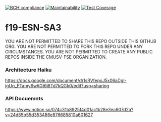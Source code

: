 [![BCH compliance](https://bettercodehub.com/edge/badge/cmusv-fse/f19-ESN-SA3?branch=master&token=f2b863007cdbb0d1669f3a323f7725f5bdbfab54)](https://bettercodehub.com/)
[![Maintainability](https://api.codeclimate.com/v1/badges/de8366755b378521a2a6/maintainability)](https://codeclimate.com/repos/5d9be3f21c08fb014e00589c/maintainability)
[![Test Coverage](https://api.codeclimate.com/v1/badges/de8366755b378521a2a6/test_coverage)](https://codeclimate.com/repos/5d9be3f21c08fb014e00589c/test_coverage)

# f19-ESN-SA3

YOU ARE NOT PERMITTED TO SHARE THIS REPO OUTSIDE THIS GITHUB ORG. YOU ARE NOT PERMITTED TO FORK THIS REPO UNDER ANY CIRCUMSTANCES. YOU ARE NOT PERMITTED TO CREATE ANY PUBLIC REPOS INSIDE THE CMUSV-FSE ORGANIZATION.

### Architecture Haiku

https://docs.google.com/document/d/1sRVfepoJ5x06aDgI-jgUq_FTamy6wAGt6i8Td7kQGk0/edit?usp=sharing

### API Docuemnts

https://www.notion.so/074c31b8925f4d01ac1b28e3ea607d2a?v=24d55b55d353486e876685810a601627

